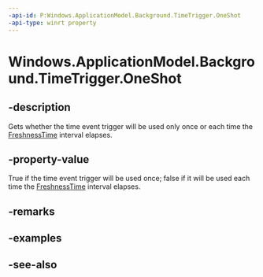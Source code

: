 ```yaml
---
-api-id: P:Windows.ApplicationModel.Background.TimeTrigger.OneShot
-api-type: winrt property
---
```


<!-- Property syntax
public bool OneShot { get; }
-->

# Windows.ApplicationModel.Background.TimeTrigger.OneShot

## -description
Gets whether the time event trigger will be used only once or each time the [FreshnessTime](timetrigger_freshnesstime.md) interval elapses.

## -property-value
True if the time event trigger will be used once; false if it will be used each time the [FreshnessTime](timetrigger_freshnesstime.md) interval elapses.

## -remarks

## -examples

## -see-also
